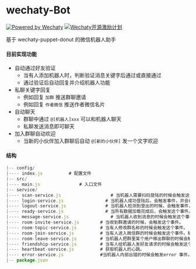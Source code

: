 # wechaty-Bot

[![Powered by Wechaty](https://img.shields.io/badge/Powered%20By-Wechaty-green.svg)](https://github.com/chatie/wechaty)
[![Wechaty开源激励计划](https://img.shields.io/badge/Wechaty-开源激励计划-green.svg)](https://github.com/juzibot/Welcome/wiki/Everything-about-Wechaty)

基于 wechaty-puppet-donut 的微信机器人助手

#### 目前实现功能

- 自动通过好友验证
  - 当有人添加机器人时，判断验证消息关键字后通过或直接通过
  - 通过验证后自动回复并介绍机器人功能
- 私聊关键字回复
  - 例如回复 `加群` 推送群聊邀请
  - 例如回复 `作者微信` 推送作者微信名片
- 自动聊天
  - 群聊中通过 `@[机器人]xxx` 可以和机器人聊天
  - 私聊发送消息即可聊天
- 加入群聊自动欢迎
  - 当新的小伙伴加入群聊后自动 `@[新的小伙伴]` 发一个文字欢迎



#### 结构

```js
|-- config/
|---- index.js			# 配置文件
|-- src/
|---- main.js				# 入口文件
|-- service/
|---- scan-service.js				    # 当机器人需要扫码登陆的时候会触发这个事件。
|---- login-service.js				  # 当机器人成功登陆后，会触发事件，并会在事件中传递当前登陆机器人的信息
|---- logout-service.js				  # 当机器人检测到登出的时候，会触发事件，并会在事件中传递机器人的信息。
|---- ready-service.js				  # 当所有数据加载完成后，会触发这个事件。在wechaty-puppet-padchat 中，它意味着已经加载完成Contact 和Room 的信息。
|---- message-service.js				# 当机器人收到消息的时候会触发这个事件。
|---- room-invite-service.js		# 当收到群邀请的时候，会触发这个事件。
|---- room-topic-service.js			# 当有人修改群名称的时候会触发这个事件。
|---- room-join-service.js			# 当有人进入微信群的时候会触发这个事件。机器人主动进入某个微信群，那个样会触发这个事件。
|---- room-leave-service.js			# 当机器人把群里某个用户移出群聊的时候会触发这个时间。用户主动退群是无法检测到的。
|---- friendship-service.js			# 当有人给机器人发好友请求的时候会触发这个事件。
|---- heartbeat-service.js			# 获取机器人的心跳。
|---- error-service.js			    #当机器人内部出错的时候会触发error 事件。
|-- package.json
```
